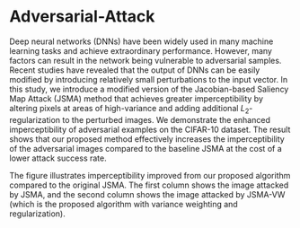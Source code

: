 # Adversarial-Attack

Deep neural networks (DNNs) have been widely used in many machine learning tasks and achieve extraordinary performance. However, many factors can result in the network being vulnerable to adversarial samples. Recent studies have revealed that the output of DNNs can be easily modified by introducing relatively small perturbations to the input vector. In this study, we introduce a modified version of the Jacobian-based Saliency Map Attack (JSMA) method that achieves greater imperceptibility by altering pixels at areas of high-variance and adding additional $L_2$-regularization to the perturbed images. We demonstrate the enhanced imperceptibility of adversarial examples on the CIFAR-10 dataset. The result shows that our proposed method effectively increases the imperceptibility of the adversarial images compared to the baseline JSMA at the cost of a lower attack success rate.

The figure illustrates imperceptibility improved from our proposed algorithm compared to the original JSMA. The first column shows the image attacked by JSMA, and the second column shows the image attacked by JSMA-VW (which is the proposed algorithm with variance weighting and regularization).


